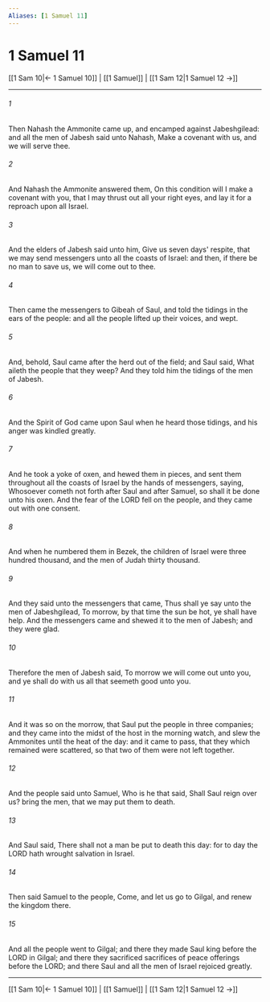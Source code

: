 ```yaml
---
Aliases: [1 Samuel 11]
---
```

# 1 Samuel 11

[[1 Sam 10|← 1 Samuel 10]] | [[1 Samuel]] | [[1 Sam 12|1 Samuel 12 →]]
***



###### 1 
Then Nahash the Ammonite came up, and encamped against Jabeshgilead: and all the men of Jabesh said unto Nahash, Make a covenant with us, and we will serve thee. 

###### 2 
And Nahash the Ammonite answered them, On this condition will I make a covenant with you, that I may thrust out all your right eyes, and lay it for a reproach upon all Israel. 

###### 3 
And the elders of Jabesh said unto him, Give us seven days' respite, that we may send messengers unto all the coasts of Israel: and then, if there be no man to save us, we will come out to thee. 

###### 4 
Then came the messengers to Gibeah of Saul, and told the tidings in the ears of the people: and all the people lifted up their voices, and wept. 

###### 5 
And, behold, Saul came after the herd out of the field; and Saul said, What aileth the people that they weep? And they told him the tidings of the men of Jabesh. 

###### 6 
And the Spirit of God came upon Saul when he heard those tidings, and his anger was kindled greatly. 

###### 7 
And he took a yoke of oxen, and hewed them in pieces, and sent them throughout all the coasts of Israel by the hands of messengers, saying, Whosoever cometh not forth after Saul and after Samuel, so shall it be done unto his oxen. And the fear of the LORD fell on the people, and they came out with one consent. 

###### 8 
And when he numbered them in Bezek, the children of Israel were three hundred thousand, and the men of Judah thirty thousand. 

###### 9 
And they said unto the messengers that came, Thus shall ye say unto the men of Jabeshgilead, To morrow, by that time the sun be hot, ye shall have help. And the messengers came and shewed it to the men of Jabesh; and they were glad. 

###### 10 
Therefore the men of Jabesh said, To morrow we will come out unto you, and ye shall do with us all that seemeth good unto you. 

###### 11 
And it was so on the morrow, that Saul put the people in three companies; and they came into the midst of the host in the morning watch, and slew the Ammonites until the heat of the day: and it came to pass, that they which remained were scattered, so that two of them were not left together. 

###### 12 
And the people said unto Samuel, Who is he that said, Shall Saul reign over us? bring the men, that we may put them to death. 

###### 13 
And Saul said, There shall not a man be put to death this day: for to day the LORD hath wrought salvation in Israel. 

###### 14 
Then said Samuel to the people, Come, and let us go to Gilgal, and renew the kingdom there. 

###### 15 
And all the people went to Gilgal; and there they made Saul king before the LORD in Gilgal; and there they sacrificed sacrifices of peace offerings before the LORD; and there Saul and all the men of Israel rejoiced greatly.

***
[[1 Sam 10|← 1 Samuel 10]] | [[1 Samuel]] | [[1 Sam 12|1 Samuel 12 →]]
